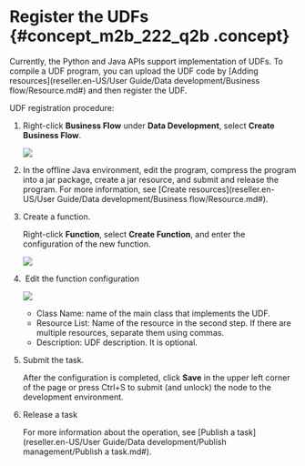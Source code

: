 # Register the UDFs {#concept_m2b_222_q2b .concept}

Currently, the Python and Java APIs support implementation of UDFs. To compile a UDF program, you can upload the UDF code by [Adding resources](reseller.en-US/User Guide/Data development/Business flow/Resource.md#) and then register the UDF.

UDF registration procedure:

1.  Right-click **Business Flow** under **Data Development**, select **Create Business Flow**.

    ![](http://static-aliyun-doc.oss-cn-hangzhou.aliyuncs.com/assets/img/16288/15438895047643_en-US.png)

2.  In the offline Java environment, edit the program, compress the program into a jar package, create a jar resource, and submit and release the program. For more information, see [Create resources](reseller.en-US/User Guide/Data development/Business flow/Resource.md#).
3.  Create a function.

    Right-click **Function**, select **Create Function**, and enter the configuration of the new function.

    ![](http://static-aliyun-doc.oss-cn-hangzhou.aliyuncs.com/assets/img/16307/15438895047936_en-US.png)

4.   Edit the function configuration

    ![](http://static-aliyun-doc.oss-cn-hangzhou.aliyuncs.com/assets/img/16307/15438895047937_en-US.png)

    -   Class Name: name of the main class that implements the UDF.
    -   Resource List: Name of the resource in the second step. If there are multiple resources, separate them using commas.
    -   Description: UDF description. It is optional.
5.  Submit the task.

    After the configuration is completed, click **Save** in the upper left corner of the page or press Ctrl+S to submit \(and unlock\) the node to the development environment.

6.  Release a task

    For more information about the operation, see [Publish a task](reseller.en-US/User Guide/Data development/Publish management/Publish a task.md#).


